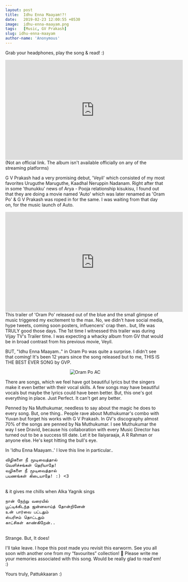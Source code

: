 ```yaml
---
layout: post
title:  Idhu Enna Maayam!?!
date:   2019-02-23 12:00:55 +0530
image:  idhu-enna-maayam.png
tags:   [Music, GV Prakash]
slug: idhu-enna-maayam
author-name: 'Anonymous'
---
```


Grab your headphones, play the song & read! :)

<iframe width="560" height="315" src="https://www.youtube.com/embed/Mu7hvFjnkDU?controls=0" frameborder="0" allow="accelerometer; autoplay; encrypted-media; gyroscope; picture-in-picture" allowfullscreen></iframe>
<br>
(Not an official link. The album isn't available officially on any of the streaming platforms)

G V Prakash had a very promising debut, 'Veyil' which consisted of my most favorites Uruguthe Maruguthe, Kaadhal Neruppin Nadanam. Right after that in some 'thunukku' news of Arya - Pooja relationship kisukisu, I found out that they are doing a movie named 'Auto' which was later renamed as 'Oram Po' & G V Prakash was roped in for the same. I was waiting from that day on, for the music launch of Auto. 

<iframe width="560" height="315" src="https://www.youtube.com/embed/eDLUp6rALgc?controls=0" frameborder="0" allow="accelerometer; autoplay; encrypted-media; gyroscope; picture-in-picture" allowfullscreen></iframe>
<br>
This trailer of 'Oram Po' released out of the blue and the small glimpse of music triggered my excitement to the max. No, we didn't have social media, hype tweets, coming soon posters, influencers' crap then.. but, life was TRULY good those days. The 1st time I witnessed this trailer was during Vijay TV's Trailer time. I was expecting a whacky album from GV that would be in broad contrast from his previous movie, Veyil. 

BUT, "Idhu Enna Maayam.." in Oram Po was quite a surprise. I didn't see that coming! It's been 12 years since the song released but to me, THIS IS THE BEST EVER SONG by GVP. 

<p style="text-align: center;"><img src="https://pattukkaaran.in/img/oram-po-cover.png" alt="Oram Po AC" class="img-responsive reveal-in"></p>

There are songs, which we feel have got beautiful lyrics but the singers make it even better with their vocal skills.  A few songs may have beautiful vocals but maybe the lyrics could have been better. But, this one's got everything in place. Just Perfect. It can't get any better. 

Penned by Na Muthukumar, needless to say about the magic he does to every song. But, one thing.. People rave about Muthukumar's combo with Yuvan but forget his works with G V Prakash. In GV's discography almost 70% of the songs are penned by Na Muthukumar. I see Muthukumar the way I see Dravid, because his collaboration with every Music Director has turned out to be a success till date. Let it be Ilaiyaraaja, A R Rahman or anyone else. He's kept hitting the bull's eye. 

In 'Idhu Enna Maayam..' I love this line in particular..

<pre>
விழிகளை நீ மூடிவைத்தால்
வெளிச்சங்கள் தெரியாதே! 
வழிகளை நீ மூடிவைத்தால்
பயணங்கள் கிடையாதே! :) <3
</pre>
<br>
& it gives me chills when Alka Yagnik sings

<pre>
நான் நேற்று வரையில்
பூட்டிக்கிடந்த ஜன்னலாய்த் தோன்றினேன்
உன் பார்வை பட்டதும்
ஸ்பரிசம் தொட்டதும்
காட்சிகள் காண்கிறேன்..
</pre>
<br>
Strange. But, It does! 

I'll take leave. I hope this post made you revisit this earworm. See you all soon with another one from my “favourites” collection! 🙂 Please write me your memories associated with this song. Would be really glad to read'em! :)

Yours truly, Pattukkaaran :)

